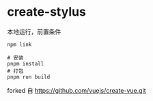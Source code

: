 # create-stylus

本地运行，前置条件

```shell
npm link
```

```shell
# 安装
pnpm install
# 打包
pnpm run build
```

forked 自 https://github.com/vuejs/create-vue.git
